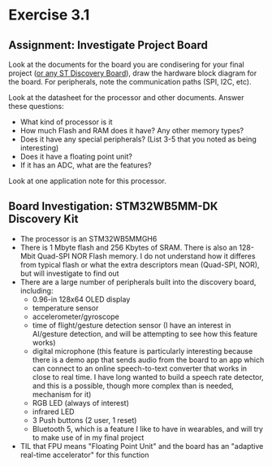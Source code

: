 # Exercise 3.1

## Assignment: Investigate Project Board
Look at the documents for the board you are condisering for your final project ([or any ST Discovery Board](https://www.st.com/en/evaluation-tools/stm32-discovery-kits.html#products)), 
draw the hardware block diagram for the board. For peripherals, note the communication paths (SPI, I2C, etc).

Look at the datasheet for the processor and other documents. Answer these questions:
- What kind of processor is it
- How much Flash and RAM does it have? Any other memory types?
- Does it have any special peripherals? (List 3-5 that you noted as being interesting)
- Does it have a floating point unit?
- If it has an ADC, what are the features?

Look at one application note for this processor.

## Board Investigation: STM32WB5MM-DK Discovery Kit

- The processor is an STM32WB5MMGH6
- There is 1 Mbyte flash and 256 Kbytes of SRAM. There is also an 128-Mbit Quad-SPI NOR Flash memory. I do not understand how it differes from typical flash or what the extra descriptors mean (Quad-SPI, NOR), but will investigate to find out
- There are a large number of peripherals built into the discovery board, including:
  - 0.96-in 128x64 OLED display
  - temperature sensor
  - accelerometer/gyroscope
  - time of flight/gesture detection sensor (I have an interest in AI/gesture detection, and will be attempting to see how this feature works)
  - digital microphone (this feature is particularly interesting because there is a demo app that sends audio from the board to an app which can connect to an online speech-to-text converter that works in close to real time. I have long wanted to build a speech rate detector, and this is a possible, though more complex than is needed, mechanism for it)
  - RGB LED (always of interest)
  - infrared LED
  - 3 Push buttons (2 user, 1 reset)
  - Bluetooth 5, which is a feature I like to have in wearables, and will try to make use of in my final project
- TIL that FPU means "Floating Point Unit" and the board has an "adaptive real-time accelerator" for this function
